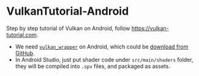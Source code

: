 # VulkanTutorial-Android

Step by step tutorial of Vulkan on Android, follow https://vulkan-tutorial.com.

+ We need [`vulkan_wrapper`](https://developer.android.com/ndk/guides/graphics/getting-started.html#using) on Android, which could be [download from GitHub](https://github.com/LunarG/VulkanSamples/tree/master/common).
+ In Android Studio, just put shader code under `src/main/shaders` folder, they will be compiled into `.spv` files, and packaged as assets.
